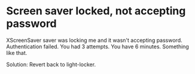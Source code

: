 # Screen saver locked, not accepting password

XScreenSaver saver was locking me and it wasn't accepting password.
Authentication failed. You had 3 attempts. You have 6 minutes.
Something like that.

Solution:
Revert back to light-locker.
